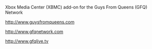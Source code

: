 Xbox Media Center (XBMC) add-on for the Guys From Queens (GFQ) Network

http://www.guysfromqueens.com

http://www.gfqnetwork.com

http://www.gfqlive.tv